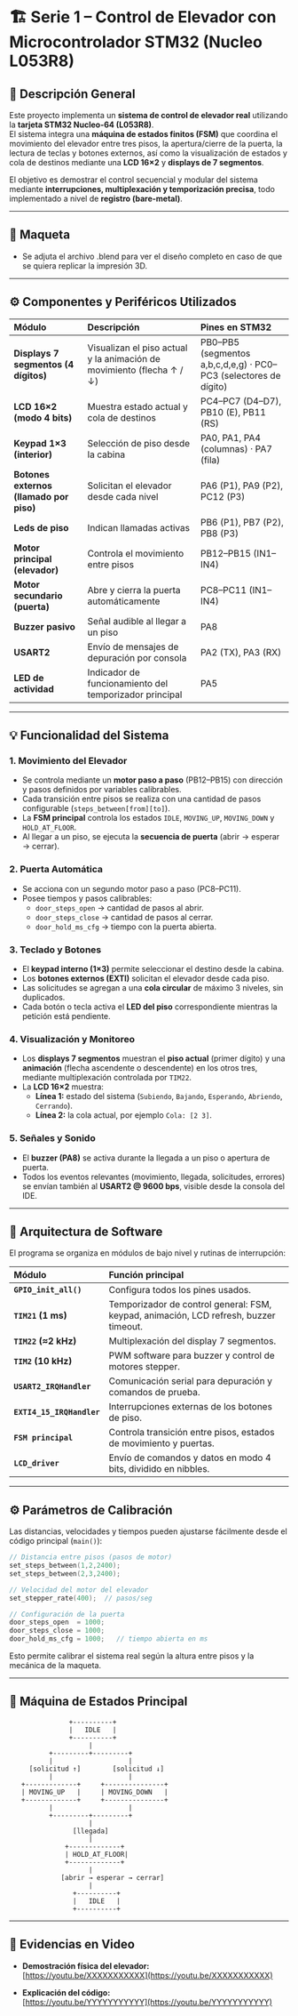 # 🏗️ Serie 1 – Control de Elevador con Microcontrolador STM32 (Nucleo L053R8)

## 🧠 Descripción General

Este proyecto implementa un **sistema de control de elevador real** utilizando la **tarjeta STM32 Nucleo-64 (L053R8)**.  
El sistema integra una **máquina de estados finitos (FSM)** que coordina el movimiento del elevador entre tres pisos, la apertura/cierre de la puerta, la lectura de teclas y botones externos, así como la visualización de estados y cola de destinos mediante una **LCD 16×2** y **displays de 7 segmentos**.

El objetivo es demostrar el control secuencial y modular del sistema mediante **interrupciones, multiplexación y temporización precisa**, todo implementado a nivel de **registro (bare-metal)**.

---

## 🔩 Maqueta
- Se adjuta el archivo .blend para ver el diseño completo en caso de que se quiera replicar la impresión 3D.

---

## ⚙️ Componentes y Periféricos Utilizados

| Módulo | Descripción | Pines en STM32 |
|:--|:--|:--|
| **Displays 7 segmentos (4 dígitos)** | Visualizan el piso actual y la animación de movimiento (flecha ↑ / ↓) | PB0–PB5 (segmentos a,b,c,d,e,g) · PC0–PC3 (selectores de dígito) |
| **LCD 16×2 (modo 4 bits)** | Muestra estado actual y cola de destinos | PC4–PC7 (D4–D7), PB10 (E), PB11 (RS) |
| **Keypad 1×3 (interior)** | Selección de piso desde la cabina | PA0, PA1, PA4 (columnas) · PA7 (fila) |
| **Botones externos (llamado por piso)** | Solicitan el elevador desde cada nivel | PA6 (P1), PA9 (P2), PC12 (P3) |
| **Leds de piso** | Indican llamadas activas | PB6 (P1), PB7 (P2), PB8 (P3) |
| **Motor principal (elevador)** | Controla el movimiento entre pisos | PB12–PB15 (IN1–IN4) |
| **Motor secundario (puerta)** | Abre y cierra la puerta automáticamente | PC8–PC11 (IN1–IN4) |
| **Buzzer pasivo** | Señal audible al llegar a un piso | PA8 |
| **USART2** | Envío de mensajes de depuración por consola | PA2 (TX), PA3 (RX) |
| **LED de actividad** | Indicador de funcionamiento del temporizador principal | PA5 |

---

## 💡 Funcionalidad del Sistema

### 1. Movimiento del Elevador
- Se controla mediante un **motor paso a paso** (PB12–PB15) con dirección y pasos definidos por variables calibrables.  
- Cada transición entre pisos se realiza con una cantidad de pasos configurable (`steps_between[from][to]`).  
- La **FSM principal** controla los estados `IDLE`, `MOVING_UP`, `MOVING_DOWN` y `HOLD_AT_FLOOR`.  
- Al llegar a un piso, se ejecuta la **secuencia de puerta** (abrir → esperar → cerrar).

### 2. Puerta Automática
- Se acciona con un segundo motor paso a paso (PC8–PC11).  
- Posee tiempos y pasos calibrables:  
  - `door_steps_open` → cantidad de pasos al abrir.  
  - `door_steps_close` → cantidad de pasos al cerrar.  
  - `door_hold_ms_cfg` → tiempo con la puerta abierta.  

### 3. Teclado y Botones
- El **keypad interno (1×3)** permite seleccionar el destino desde la cabina.  
- Los **botones externos (EXTI)** solicitan el elevador desde cada piso.  
- Las solicitudes se agregan a una **cola circular** de máximo 3 niveles, sin duplicados.  
- Cada botón o tecla activa el **LED del piso** correspondiente mientras la petición está pendiente.

### 4. Visualización y Monitoreo
- Los **displays 7 segmentos** muestran el **piso actual** (primer dígito) y una **animación** (flecha ascendente o descendente) en los otros tres, mediante multiplexación controlada por `TIM22`.  
- La **LCD 16×2** muestra:  
  - **Línea 1:** estado del sistema (`Subiendo`, `Bajando`, `Esperando`, `Abriendo`, `Cerrando`).  
  - **Línea 2:** la cola actual, por ejemplo `Cola: [2 3]`.  

### 5. Señales y Sonido
- El **buzzer (PA8)** se activa durante la llegada a un piso o apertura de puerta.  
- Todos los eventos relevantes (movimiento, llegada, solicitudes, errores) se envían también al **USART2 @ 9600 bps**, visible desde la consola del IDE.

---

## 🔩 Arquitectura de Software

El programa se organiza en módulos de bajo nivel y rutinas de interrupción:

| Módulo | Función principal |
|:--|:--|
| **`GPIO_init_all()`** | Configura todos los pines usados. |
| **`TIM21` (1 ms)** | Temporizador de control general: FSM, keypad, animación, LCD refresh, buzzer timeout. |
| **`TIM22` (≈2 kHz)** | Multiplexación del display 7 segmentos. |
| **`TIM2` (10 kHz)** | PWM software para buzzer y control de motores stepper. |
| **`USART2_IRQHandler`** | Comunicación serial para depuración y comandos de prueba. |
| **`EXTI4_15_IRQHandler`** | Interrupciones externas de los botones de piso. |
| **`FSM principal`** | Controla transición entre pisos, estados de movimiento y puertas. |
| **`LCD_driver`** | Envío de comandos y datos en modo 4 bits, dividido en nibbles. |

---

## ⚙️ Parámetros de Calibración

Las distancias, velocidades y tiempos pueden ajustarse fácilmente desde el código principal (`main()`):

```c
// Distancia entre pisos (pasos de motor)
set_steps_between(1,2,2400);
set_steps_between(2,3,2400);

// Velocidad del motor del elevador
set_stepper_rate(400);  // pasos/seg

// Configuración de la puerta
door_steps_open  = 1000;
door_steps_close = 1000;
door_hold_ms_cfg = 1000;   // tiempo abierta en ms
```

Esto permite calibrar el sistema real según la altura entre pisos y la mecánica de la maqueta.

---

## 🧩 Máquina de Estados Principal

```text
               +----------+
               |   IDLE   |
               +----------+
                    |
          +---------+---------+
          |                   |
     [solicitud ↑]        [solicitud ↓]
          |                   |
   +-------------+     +---------------+
   | MOVING_UP   |     | MOVING_DOWN   |
   +-------------+     +---------------+
          |                   |
          +---------+---------+
                    |
                [llegada]
                    |
              +-------------+
              | HOLD_AT_FLOOR|
              +-------------+
                    |
             [abrir → esperar → cerrar]
                    |
                +----------+
                |   IDLE   |
                +----------+
```

---

## 🎥 Evidencias en Video

- **Demostración física del elevador:**  
  [https://youtu.be/XXXXXXXXXXX](https://youtu.be/XXXXXXXXXXX)

- **Explicación del código:**  
  [https://youtu.be/YYYYYYYYYYY](https://youtu.be/YYYYYYYYYYY)
